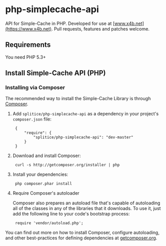 # php-simplecache-api

API for Simple-Cache in PHP. Developed for use at [www.x4b.net](https://www.x4b.net). Pull requests, features and patches welcome.

## Requirements
You need PHP 5.3+

## Install Simple-Cache API (PHP)
### Installing via Composer

The recommended way to install the Simple-Cache Library is through [Composer](http://getcomposer.org).

1. Add ``splitice/php-simplecache-api`` as a dependency in your project's ``composer.json`` file:

        {
            "require": {
                "splitice/php-simplecache-api": "dev-master"
            }
        }

2. Download and install Composer:

        curl -s http://getcomposer.org/installer | php

3. Install your dependencies:

        php composer.phar install

4. Require Composer's autoloader

    Composer also prepares an autoload file that's capable of autoloading all of the classes in any of the libraries that it downloads. To use it, just add the following line to your code's bootstrap process:

        require 'vendor/autoload.php';

You can find out more on how to install Composer, configure autoloading, and other best-practices for defining dependencies at [getcomposer.org](http://getcomposer.org).


